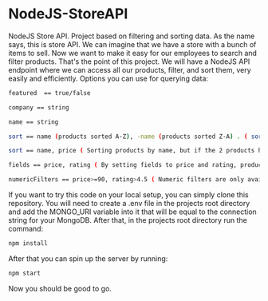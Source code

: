 # NodeJS-StoreAPI
NodeJS Store API. Project based on filtering and sorting data.
As the name says, this is store API. We can imagine that we have a store with a bunch of items to sell. Now we want to make it easy for our employees to search and filter products. 
That's the point of this project. We will have a NodeJS API endpoint where we can access all our products, filter, and sort them, very easily and efficiently.
Options you can use for querying data:

```bash
featured  == true/false

company == string

name == string

sort == name (products sorted A-Z), -name (products sorted Z-A) . ( sort work for rating and price also).

sort == name, price ( Sorting products by name, but if the 2 products have the same name, they will be sorted by price).

fields == price, rating ( By setting fields to price and rating, products that will be returned will only contain price and rating attributes )

numericFilters == price>=90, rating>4.5 ( Numeric filters are only available on the price and rating attributes. Products that will be returned will have a price equal to or above 90 and rating greater than 4.5).
```

If you want to try this code on your local setup, you can simply clone this repository. You will need to create a .env file in the projects root directory and add the MONGO_URI variable into it that will be equal to the connection string for your MongoDB.
After that, in the projects root directory run the command:

```bash
npm install
```

After that you can spin up the server by running:

```bash
npm start
```

Now you should be good to go.

